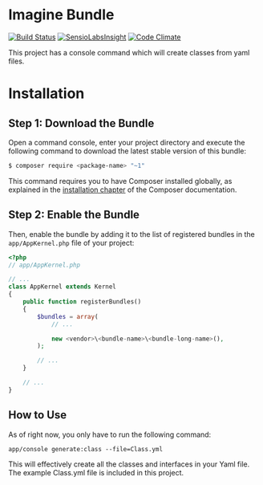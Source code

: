 Imagine Bundle
========

[![Build Status](https://api.shippable.com/projects/54f27f7b5ab6cc13528fd49d/badge?branchName=master)](https://app.shippable.com/projects/54f27f7b5ab6cc13528fd49d/builds/latest) [![SensioLabsInsight](https://insight.sensiolabs.com/projects/de432dc1-43ff-4228-b4db-30b244241724/mini.png)](https://insight.sensiolabs.com/projects/de432dc1-43ff-4228-b4db-30b244241724)
[![Code Climate](https://codeclimate.com/github/jdgriffith/CodeGod/badges/gpa.svg)](https://codeclimate.com/github/jdgriffith/CodeGod)

This project has a console command which will create classes from yaml files.

Installation
============

Step 1: Download the Bundle
---------------------------

Open a command console, enter your project directory and execute the
following command to download the latest stable version of this bundle:

```bash
$ composer require <package-name> "~1"
```

This command requires you to have Composer installed globally, as explained
in the [installation chapter](https://getcomposer.org/doc/00-intro.md)
of the Composer documentation.

Step 2: Enable the Bundle
-------------------------

Then, enable the bundle by adding it to the list of registered bundles
in the `app/AppKernel.php` file of your project:

```php
<?php
// app/AppKernel.php

// ...
class AppKernel extends Kernel
{
    public function registerBundles()
    {
        $bundles = array(
            // ...

            new <vendor>\<bundle-name>\<bundle-long-name>(),
        );

        // ...
    }

    // ...
}
```

How to Use
----------

As of right now, you only have to run the following command:

```
app/console generate:class --file=Class.yml
```

This will effectively create all the classes and interfaces in your Yaml file. The example Class.yml file is included in this project.



